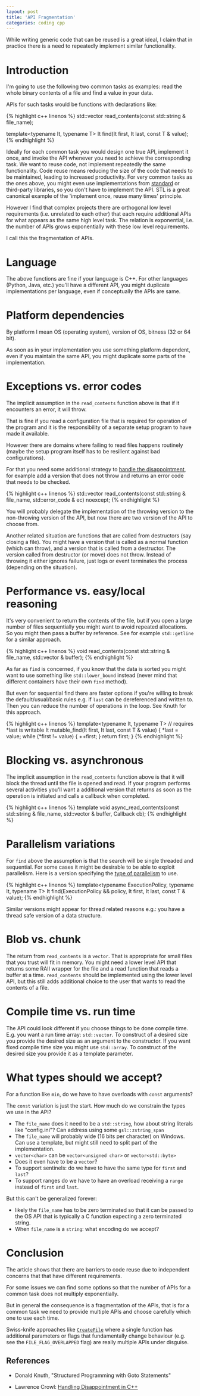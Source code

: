 ```yaml
---
layout: post
title: 'API Fragmentation'
categories: coding cpp
---
```


While writing generic code that can be reused is a great ideal, I claim that in
practice there is a need to repeatedly implement similar functionality.


# Introduction

I'm going to use the following two common tasks as examples: read the whole
binary contents of a file and find a value in your data.

APIs for such tasks would be functions with declarations like:

{% highlight c++ linenos %}
std::vector<char> read_contents(const std::string & file_name);

template<typename It, typename T>
It find(It first, It last, const T & value);
{% endhighlight %}

Ideally for each common task you would design one true API, implement it once,
and invoke the API whenever you need to achieve the corresponding task. We want
to reuse code, not implement repeatedly the same functionality. Code reuse
means reducing the size of the code that needs to be maintained, leading to
increased productivity. For very common tasks as the ones above, you might even
use implementations from [standard][find] or third-party libraries, so you
don't have to implement the API. STL is a great canonical example of the
'implement once, reuse many times' principle.

However I find that complex projects there are orthogonal low level
requirements (i.e. unrelated to each other) that each require additional APIs
for what appears as the same high level task. The relation is exponential, i.e.
the number of APIs grows exponentially with these low level requirements.

I call this the fragmentation of APIs.


# Language

The above functions are fine if your language is C++. For other languages
(Python, Java, etc.) you'll have a different API, you might duplicate
implementations per language, even if conceptually the APIs are same.


# Platform dependencies

By platform I mean OS (operating system), version of OS, bitness (32 or 64 bit).

As soon as in your implementation you use something platform dependent, even if
you maintain the same API, you might duplicate some parts of the
implementation.


# Exceptions vs. error codes

The implicit assumption in the `read_contents` function above is that if it
encounters an error, it will throw.

That is fine if you read a configuration file that is required for operation of
the program and it is the responsibility of a separate setup program to have
made it available.

However there are domains where failing to read files happens routinely (maybe
the setup program itself has to be resilient against bad configurations).

For that you need some additional strategy to [handle the
disappointment][handle-disappointment], for example add a version that does not
throw and returns an error code that needs to be checked.

{% highlight c++ linenos %}
std::vector<char> read_contents(const std::string & file_name, std::error_code & ec) noexcept;
{% endhighlight %}

You will probably delegate the implementation of the throwing version to the
non-throwing version of the API, but now there are two version of the API to
choose from.

Another related situation are functions that are called from destructors (say
closing a file). You might have a version that is called as a normal function
(which can throw), and a version that is called from a destructor. The version
called from destructor (or move) does not throw. Instead of throwing it either
ignores failure, just logs or event terminates the process (depending on the
situation).


# Performance vs. easy/local reasoning

It's very convenient to return the contents of the file, but if you open a
large number of files sequentially you might want to avoid repeated
allocations. So you might then pass a buffer by reference. See for example
`std::getline` for a similar approach.

{% highlight c++ linenos %}
void read_contents(const std::string & file_name, std::vector<char> & buffer);
{% endhighlight %}

As far as `find` is concerned, if you know that the data is sorted you might
want to use something like `std::lower_bound` instead (never mind that
different containers have their own `find` method).

But even for sequential find there are faster options if you're willing to
break the default/usual/basic rules e.g. if `last` can be dereferenced and
written to. Then you can reduce the number of operations in the loop. See Knuth
for this approach.

{% highlight c++ linenos %}
template<typename It, typename T>
// requires *last is writable
It mutable_find(It first, It last, const T & value) {
  *last = value;
  while (*first != value) {
    ++first;
  }
  return first;
}
{% endhighlight %}


# Blocking vs. asynchronous

The implicit assumption in the `read_contents` function above is that it will
block the thread until the file is opened and read. If your program performs
several activities you'll want a additional version that returns as soon as the
operation is initiated and calls a callback when completed.

{% highlight c++ linenos %}
template<typename Callback>
void async_read_contents(const std::string & file_name, std::vector & buffer, Callback cb);
{% endhighlight %}


# Parallelism variations

For `find` above the assumption is that the search will be single threaded and
sequential. For some cases it might be desirable to be able to exploit
parallelism. Here is a version specifying the [type of
parallelism][exec-policy] to use.

{% highlight c++ linenos %}
template<typename ExecutionPolicy, typename It, typename T>
It find(ExecutionPolicy && policy, It first, It last, const T & value);
{% endhighlight %}

Similar versions might appear for thread related reasons e.g.: you have a
thread safe version of a data structure.


# Blob vs. chunk

The return from `read_contents` is a `vector`. That is appropriate for small
files that you trust will fit in memory. You might need a lower level API that
returns some RAII wrapper for the file and a read function that reads a buffer
at a time. `read_contents` should be implemented using the lower level API, but
this still adds additional choice to the user that wants to read the contents
of a file.


# Compile time vs. run time

The API could look different if you choose things to be done compile time. E.g.
you want a run time array: `std::vector`. To construct of a desired size you
provide the desired size as an argument to the constructor. If you want fixed
compile time size you might use `std::array`. To construct of the desired size
you provide it as a template parameter.


# What types should we accept?

For a function like `min`, do we have to have overloads with `const` arguments?

The `const` variation is just the start. How much do we constrain the types we
use in the API?

- The `file_name` does it need to be a `std::string`, how about string
  literals like "config.ini"? Can address using some `gsl::zstring_span`
- The `file_name` will probably wide (16 bits per character) on Windows. Can
  use a template, but might still need to split part of the implementation.
- `vector<char>` can be `vector<unsigned char>` or `vector<std::byte>` 
- Does it even have to be a `vector`?
- To support sentinels: do we have to have the same type for `first` and
  `last`?
- To support ranges do we have to have an overload receiving a `range` instead
  of `first` and `last`.

But this can't be generalized forever:
- likely the `file_name` has to be zero terminated so that it can be passed to
  the OS API that is typically a C function expecting a zero terminated string.
- When `file_name` is a `string`: what encoding do we accept?


# Conclusion

The article shows that there are barriers to code reuse due to independent
concerns that that have different requirements.

For some issues we can find some options so that the number of APIs for a
common task does not multiply exponentially.

But in general the consequence is a fragmentation of the APIs, that is for a
common task we need to provide multiple APIs and choose carefully which one to
use each time.

Swiss-knife approaches like [`CreateFile`][create-file] where a single function
has additional parameters or flags that fundamentally change behaviour (e.g.
see the `FILE_FLAG_OVERLAPPED` flag) are really multiple APIs under disguise.


## References

- Donald Knuth, "Structured Programming with Goto Statements"

- Lawrence Crowl: [Handling Disappointment in C++][handle-disappointment]

[handle-disappointment]: http://www.open-std.org/jtc1/sc22/wg21/docs/papers/2015/p0157r0.html
[find]: http://en.cppreference.com/w/cpp/algorithm/find
[exec-policy]: http://en.cppreference.com/w/cpp/algorithm/execution_policy_tag_t
[create-file]: https://msdn.microsoft.com/en-us/library/windows/desktop/aa363858(v=vs.85).aspx
